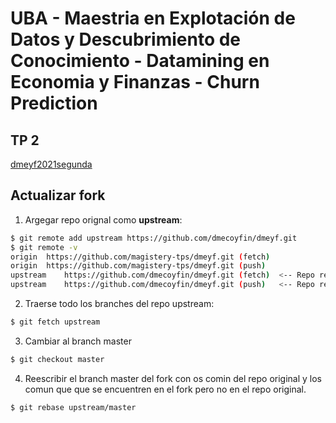 #  UBA - Maestria en Explotación de Datos y Descubrimiento de Conocimiento - Datamining en Economia y Finanzas - Churn Prediction


## TP 2

[dmeyf2021segunda](https://www.kaggle.com/c/dmeyf2021segunda/leaderboard)

## Actualizar fork

1. Argegar repo  orignal como **upstream**:

```bash
$ git remote add upstream https://github.com/dmecoyfin/dmeyf.git
$ git remote -v
origin	https://github.com/magistery-tps/dmeyf.git (fetch)
origin	https://github.com/magistery-tps/dmeyf.git (push)
upstream	https://github.com/dmecoyfin/dmeyf.git (fetch)  <-- Repo registrado
upstream	https://github.com/dmecoyfin/dmeyf.git (push)   <-- Repo registrado
```

2. Traerse todo los branches del repo upstream:

```bash
$ git fetch upstream
```

3. Cambiar al branch master

```bash
$ git checkout master
```

4. Reescribir el branch master del fork con os comin del repo original y los comun que que se encuentren en el fork pero no en el repo original.

```bash
$ git rebase upstream/master
```
